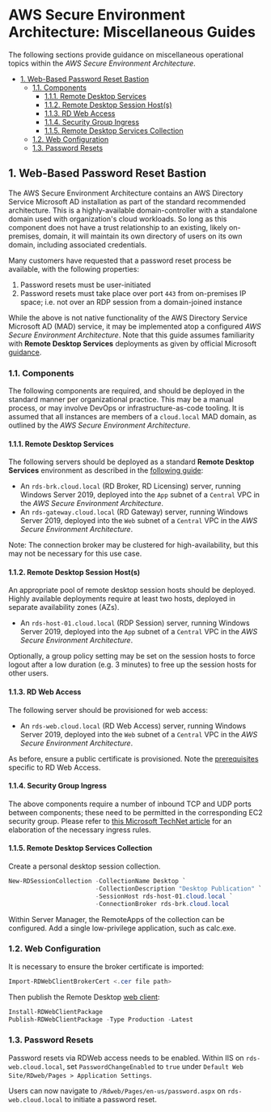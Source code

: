 # AWS Secure Environment Architecture: Miscellaneous Guides

The following sections provide guidance on miscellaneous operational topics within the _AWS Secure Environment Architecture_.

<!-- TOC depthFrom:2 -->

- [1. Web-Based Password Reset Bastion](#1-web-based-password-reset-bastion)
  - [1.1. Components](#11-components)
    - [1.1.1. Remote Desktop Services](#111-remote-desktop-services)
    - [1.1.2. Remote Desktop Session Host(s)](#112-remote-desktop-session-hosts)
    - [1.1.3. RD Web Access](#113-rd-web-access)
    - [1.1.4. Security Group Ingress](#114-security-group-ingress)
    - [1.1.5. Remote Desktop Services Collection](#115-remote-desktop-services-collection)
  - [1.2. Web Configuration](#12-web-configuration)
  - [1.3. Password Resets](#13-password-resets)

<!-- /TOC -->

## 1. Web-Based Password Reset Bastion

The AWS Secure Environment Architecture contains an AWS Directory Service Microsoft AD installation as part of the standard recommended architecture. This is a highly-available domain-controller with a standalone domain used with organization's cloud workloads. So long as this component does not have a trust relationship to an existing, likely on-premises, domain, it will maintain its own directory of users on its own domain, including associated credentials.

Many customers have requested that a password reset process be available, with the following properties:

1. Password resets must be user-initiated
2. Password resets must take place over port `443` from on-premises IP space; i.e. not over an RDP session from a domain-joined instance

While the above is not native functionality of the AWS Directory Service Microsoft AD (MAD) service, it may be implemented atop a configured _AWS Secure Environment Architecture_. Note that this guide assumes familiarity with **Remote Desktop Services** deployments as given by official Microsoft [guidance][guide].

### 1.1. Components

The following components are required, and should be deployed in the standard manner per organizational practice. This may be a manual process, or may involve DevOps or infrastructure-as-code tooling. It is assumed that all instances are members of a `cloud.local` MAD domain, as outlined by the _AWS Secure Environment Architecture_.

#### 1.1.1. Remote Desktop Services

The following servers should be deployed as a standard **Remote Desktop Services** environment as described in the [following guide][guide]:

* An `rds-brk.cloud.local` (RD Broker, RD Licensing) server, running Windows Server 2019, deployed into the `App` subnet of a `Central` VPC in the _AWS Secure Environment Architecture_.
* An `rds-gateway.cloud.local` (RD Gateway) server, running Windows Server 2019, deployed into the `Web` subnet of a `Central` VPC in the _AWS Secure Environment Architecture_.

Note: The connection broker may be clustered for high-availability, but this may not be necessary for this use case.

#### 1.1.2. Remote Desktop Session Host(s)

An appropriate pool of remote desktop session hosts should be deployed. Highly available deployments require at least two hosts, deployed in separate availability zones (AZs).

* An `rds-host-01.cloud.local` (RDP Session) server, running Windows Server 2019, deployed into the `App` subnet of a `Central` VPC in the _AWS Secure Environment Architecture_.

Optionally, a group policy setting may be set on the session hosts to force logout after a low duration (e.g. 3 minutes) to free up the session hosts for other users.

#### 1.1.3. RD Web Access

The following server should be provisioned for web access:

* An `rds-web.cloud.local` (RD Web Access) server, running Windows Server 2019, deployed into the `Web` subnet of a `Central` VPC in the _AWS Secure Environment Architecture_.

As before, ensure a public certificate is provisioned. Note the [prerequisites][web-pre] specific to RD Web Access.

[web-pre]: https://docs.microsoft.com/en-us/windows-server/remote/remote-desktop-services/clients/remote-desktop-web-client-admin#what-youll-need-to-set-up-the-web-client
[guide]: https://docs.microsoft.com/en-us/windows-server/remote/remote-desktop-services/rds-plan-and-design
[pool]: https://docs.microsoft.com/en-us/windows-server/remote/remote-desktop-services/rds-create-collection
[ingress]: https://social.technet.microsoft.com/wiki/contents/articles/16164.rds-2012-which-ports-are-used-during-deployment.aspx

#### 1.1.4. Security Group Ingress
The above components require a number of inbound TCP and UDP ports between components; these need to be permitted in the corresponding EC2 security group. Please refer to [this Microsoft TechNet article][ingress] for an elaboration of the necessary ingress rules.

#### 1.1.5. Remote Desktop Services Collection

Create a personal desktop session collection.

```powershell
New-RDSessionCollection -CollectionName Desktop `
                        -CollectionDescription "Desktop Publication" `
                        -SessionHost rds-host-01.cloud.local `
                        -ConnectionBroker rds-brk.cloud.local
```

Within Server Manager, the RemoteApps of the collection can be configured. Add a single low-privilege application, such as calc.exe.

### 1.2. Web Configuration

It is necessary to ensure the broker certificate is imported:

```powershell
Import-RDWebClientBrokerCert <.cer file path>
```

Then publish the Remote Desktop [web client][publish]:

```powershell
Install-RDWebClientPackage
Publish-RDWebClientPackage -Type Production -Latest
```

[publish]: https://docs.microsoft.com/en-us/windows-server/remote/remote-desktop-services/clients/remote-desktop-web-client-admin#how-to-publish-the-remote-desktop-web-client


### 1.3. Password Resets
Password resets via RDWeb access needs to be enabled. Within IIS on `rds-web.cloud.local`, set `PasswordChangeEnabled` to `true` under `Default Web Site/RDweb/Pages > Application Settings`.

Users can now navigate to `/Rdweb/Pages/en-us/password.aspx` on `rds-web.cloud.local` to initiate a password reset.